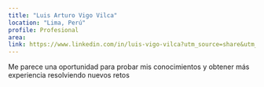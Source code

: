 ```yaml
---
title: "Luis Arturo Vigo Vilca"
location: "Lima, Perú"
profile: Profesional
area: 
link: https://www.linkedin.com/in/luis-vigo-vilca?utm_source=share&utm_campaign=share_via&utm_content=profile&utm_medium=android_app
---
```


Me parece una oportunidad para probar mis conocimientos y obtener más experiencia resolviendo nuevos retos